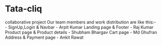 # Tata-cliq
collaborative project
Our team members and  work distribution are like this:--
SignUp,Login & Navbar - Arpit Kumar
Landing page & Footer - Raj Kumar
Product page & Product details - Shubham Bhargav
Cart page - Md Ghufran
Address & Payment page - Ankit Rawat

